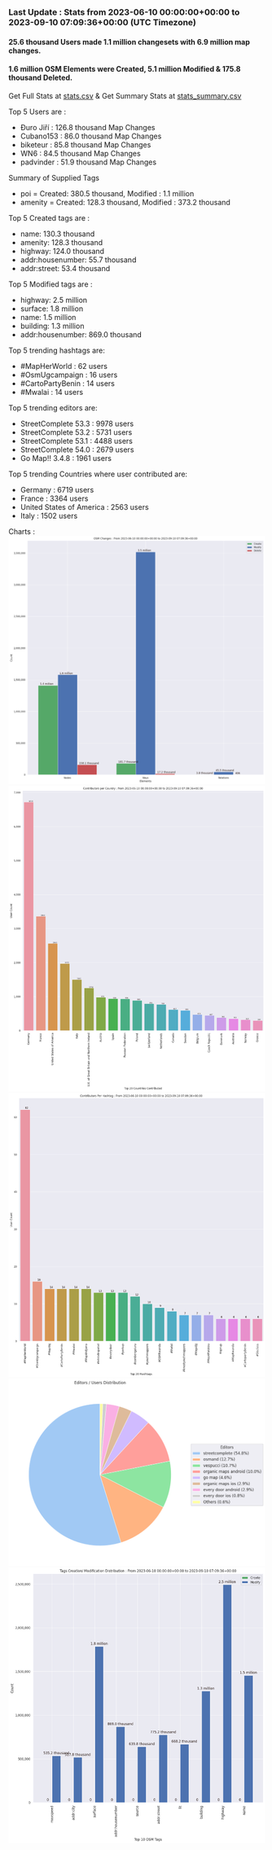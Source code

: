 ### Last Update : Stats from 2023-06-10 00:00:00+00:00 to 2023-09-10 07:09:36+00:00 (UTC Timezone)

#### 25.6 thousand Users made 1.1 million changesets with 6.9 million map changes.
#### 1.6 million OSM Elements were Created, 5.1 million Modified & 175.8 thousand Deleted.
Get Full Stats at [stats.csv](/stats/fieldmappers/Daily/stats.csv)
 & Get Summary Stats at [stats_summary.csv](/stats/fieldmappers/Daily/stats_summary.csv)

Top 5 Users are : 
- Đuro Jiří : 126.8 thousand Map Changes
- Cubano153 : 86.0 thousand Map Changes
- biketeur : 85.8 thousand Map Changes
- WN6 : 84.5 thousand Map Changes
- padvinder : 51.9 thousand Map Changes

Summary of Supplied Tags
- poi = Created: 380.5 thousand, Modified : 1.1 million
- amenity = Created: 128.3 thousand, Modified : 373.2 thousand


Top 5 Created tags are :
- name: 130.3 thousand
- amenity: 128.3 thousand
- highway: 124.0 thousand
- addr:housenumber: 55.7 thousand
- addr:street: 53.4 thousand


Top 5 Modified tags are :
- highway: 2.5 million
- surface: 1.8 million
- name: 1.5 million
- building: 1.3 million
- addr:housenumber: 869.0 thousand


Top 5 trending hashtags are:
- #MapHerWorld : 62 users
- #OsmUgcampaign : 16 users
- #CartoPartyBenin : 14 users
- #Mwalai : 14 users


Top 5 trending editors are:
- StreetComplete 53.3 : 9978 users
- StreetComplete 53.2 : 5731 users
- StreetComplete 53.1 : 4488 users
- StreetComplete 54.0 : 2679 users
- Go Map!! 3.4.8 : 1961 users


Top 5 trending Countries where user contributed are:
- Germany : 6719 users
- France : 3364 users
- United States of America : 2563 users
- Italy : 1502 users


 Charts : 
![Alt text](./stats_osm_changes.png) 
![Alt text](./stats_users_per_country.png) 
![Alt text](./stats_users_per_hashtag.png) 
![Alt text](./stats_editors_pie_chart.png) 
![Alt text](./stats_tags.png) 
